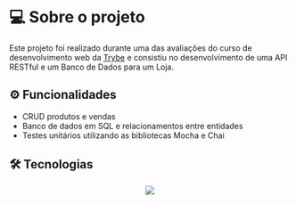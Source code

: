 # 💻 Sobre o projeto

Este projeto foi realizado durante uma das avaliações do curso de desenvolvimento web da <a href="https://betrybe.com/" target="_blank">Trybe</a> e consistiu no desenvolvimento de uma API RESTful e um Banco de Dados para um Loja.

## ⚙️ Funcionalidades

- CRUD produtos e vendas
- Banco de dados em SQL e relacionamentos entre entidades
- Testes unitários utilizando as bibliotecas Mocha e Chai

## 🛠 Tecnologias

<p align="center">
  <a href="https://skillicons.dev">
    <img src="https://skillicons.dev/icons?i=git,nodejs,js,mysql,express" />
  </a>
</p>
